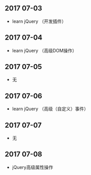 ## 2017 07-03
* learn jQuery （开发插件）

## 2017 07-04
* learn jQuery （高级DOM操作）

## 2017 07-05
* 无

## 2017 07-06
* learn jQuery （高级（自定义）事件）

## 2017 07-07
* 无

## 2017 07-08
* jQuery高级属性操作
